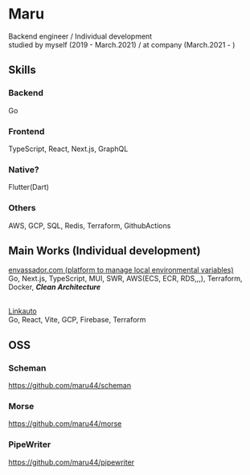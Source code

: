 # Maru


Backend engineer / Individual development<br/>
studied by myself (2019 - March.2021) / at company (March.2021 - )

## Skills
### Backend
Go
### Frontend
TypeScript, React, Next.js, GraphQL
### Native?
Flutter(Dart)
### Others
AWS, GCP, SQL, Redis, Terraform, GithubActions

## Main Works (Individual development)
[envassador.com (platform to manage local environmental variables)](https://envassador.com)<br/>
Go, Next.js, TypeScript, MUI, SWR, AWS(ECS, ECR, RDS,,,), Terraform, Docker, ___Clean Architecture___<br/><br/>

[Linkauto](https://linkauto.web.app)<br />
Go, React, Vite, GCP, Firebase, Terraform

## OSS

### Scheman
https://github.com/maru44/scheman

### Morse
https://github.com/maru44/morse

### PipeWriter
https://github.com/maru44/pipewriter
